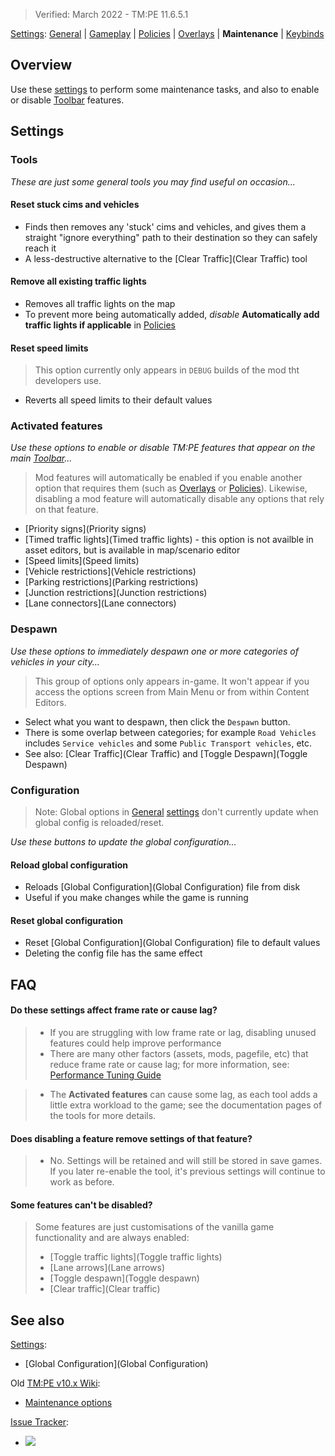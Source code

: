 > Verified: March 2022 - TM:PE 11.6.5.1

[Settings](Settings): [General](General) | [Gameplay](Gameplay) | [Policies](Policies) | [Overlays](Overlays) | **Maintenance** | [Keybinds](Keybinds)

## Overview

Use these [settings](settings) to perform some maintenance tasks, and also to enable or disable [Toolbar](Toolbar) features.

## Settings

### Tools

_These are just some general tools you may find useful on occasion..._

#### Reset stuck cims and vehicles

* Finds then removes any 'stuck' cims and vehicles, and gives them a straight "ignore everything" path to their destination so they can safely reach it
* A less-destructive alternative to the [Clear Traffic](Clear Traffic) tool

#### Remove all existing traffic lights

* Removes all traffic lights on the map
* To prevent more being automatically added, _disable_ **Automatically add traffic lights if applicable** in [Policies](Policies)

#### Reset speed limits

> This option currently only appears in `DEBUG` builds of the mod tht developers use.

* Reverts all speed limits to their default values

### Activated features

_Use these options to enable or disable TM:PE features that appear on the main [Toolbar](Toolbar)..._

> Mod features will automatically be enabled if you enable another option that requires them (such as [Overlays](Overlays) or [Policies](Policies)). Likewise, disabling a mod feature will automatically disable any options that rely on that feature.

* [Priority signs](Priority signs)
* [Timed traffic lights](Timed traffic lights) - this option is not availble in asset editors, but is available in map/scenario editor
* [Speed limits](Speed limits)
* [Vehicle restrictions](Vehicle restrictions)
* [Parking restrictions](Parking restrictions)
* [Junction restrictions](Junction restrictions)
* [Lane connectors](Lane connectors)

### Despawn

_Use these options to immediately despawn one or more categories of vehicles in your city..._

> This group of options only appears in-game. It won't appear if you access the options screen from Main Menu or from within Content Editors.

* Select what you want to despawn, then click the `Despawn` button.
* There is some overlap between categories; for example `Road Vehicles` includes `Service vehicles` and some `Public Transport vehicles`, etc.
* See also: [Clear Traffic](Clear Traffic) and [Toggle Despawn](Toggle Despawn)

### Configuration

> Note: Global options in [General](General) [settings](settings) don't currently update when global config is reloaded/reset.

_Use these buttons to update the global configuration..._

#### Reload global configuration

* Reloads [Global Configuration](Global Configuration) file from disk
* Useful if you make changes while the game is running

#### Reset global configuration

* Reset [Global Configuration](Global Configuration) file to default values
* Deleting the config file has the same effect

## FAQ

#### Do these settings affect frame rate or cause lag?
> * If you are struggling with low frame rate or lag, disabling unused features could help improve performance
> * There are many other factors (assets, mods, pagefile, etc) that reduce frame rate or cause lag; for more information, see: [Performance Tuning Guide](https://steamcommunity.com/sharedfiles/filedetails/?id=465790009)

> * The **Activated features** can cause some lag, as each tool adds a little extra workload to the game; see the documentation pages of the tools for more details.

#### Does disabling a feature remove settings of that feature?
> * No. Settings will be retained and will still be stored in save games. If you later re-enable the tool, it's previous settings will continue to work as before.

#### Some features can't be disabled?
> Some features are just customisations of the vanilla game functionality and are always enabled:
> * [Toggle traffic lights](Toggle traffic lights)
> * [Lane arrows](Lane arrows)
> * [Toggle despawn](Toggle despawn)
> * [Clear traffic](Clear traffic)

## See also

[Settings](Settings):

* [Global Configuration](Global Configuration)

Old [TM:PE v10.x Wiki](https://tmpe.viathinksoft.com/wiki):

* [Maintenance options](https://tmpe.viathinksoft.com/wiki/index.php?title=Options#Maintenance)

[Issue Tracker](https://github.com/krzychu124/Cities-Skylines-Traffic-Manager-President-Edition/issues):

* <a href="https://github.com/CitiesSkylinesMods/TMPE/labels/SETTINGS"><img src="https://img.shields.io/github/issues/CitiesSkylinesMods/TMPE/SETTINGS?label=SETTINGS&logo=github" /></a>